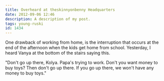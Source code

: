 ```yaml
---
title: Overheard at theskinnyonbenny Headquarters
date: 2012-09-06 12:46
description: A description of my post.
tags: young-ruski
id: 1434
---
```

One drawback of working from home, is the interruption that occurs at the end of the afternoon when the kids get home from school.  Yesterday, I heard Vanya at the bottom of the stairs saying this.

"Don't go up there, Kolya.  Papa's trying to work.  Don't you want money to buy toys?  Then don't go up there.  If you go up there, we won't have any money to buy toys."